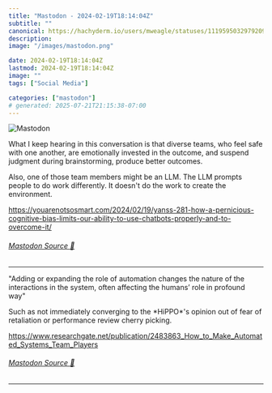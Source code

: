 ```yaml
---
title: "Mastodon - 2024-02-19T18:14:04Z"
subtitle: ""
canonical: https://hachyderm.io/users/mweagle/statuses/111959503297920932
description:
image: "/images/mastodon.png"

date: 2024-02-19T18:14:04Z
lastmod: 2024-02-19T18:14:04Z
image: ""
tags: ["Social Media"]

categories: ["mastodon"]
# generated: 2025-07-21T21:15:38-07:00
---
```

![Mastodon](/images/mastodon.png)

<p>What I keep hearing in this conversation is that diverse teams, who feel safe with one another, are emotionally invested in the outcome, and suspend judgment during brainstorming, produce better outcomes.</p><p>Also, one of those team members might be an LLM. The LLM prompts people to do work differently. It doesn&#39;t do the work to create the environment.  </p><p><a href="https://youarenotsosmart.com/2024/02/19/yanss-281-how-a-pernicious-cognitive-bias-limits-our-ability-to-use-chatbots-properly-and-to-overcome-it/" target="_blank" rel="nofollow noopener noreferrer" translate="no"><span class="invisible">https://</span><span class="ellipsis">youarenotsosmart.com/2024/02/1</span><span class="invisible">9/yanss-281-how-a-pernicious-cognitive-bias-limits-our-ability-to-use-chatbots-properly-and-to-overcome-it/</span></a></p>


###### [Mastodon Source 🐘](https://hachyderm.io/@mweagle/111959503297920932)

___

<p>&quot;Adding or expanding the role of automation changes the nature of the<br />interactions in the system, often affecting the humans’ role in profound way&quot;</p><p>Such as not immediately converging to the *HiPPO*&#39;s opinion out of fear of retaliation or performance review cherry picking. </p><p><a href="https://www.researchgate.net/publication/2483863_How_to_Make_Automated_Systems_Team_Players" target="_blank" rel="nofollow noopener noreferrer" translate="no"><span class="invisible">https://www.</span><span class="ellipsis">researchgate.net/publication/2</span><span class="invisible">483863_How_to_Make_Automated_Systems_Team_Players</span></a></p>


###### [Mastodon Source 🐘](https://hachyderm.io/@mweagle/111959550493396065)

___
